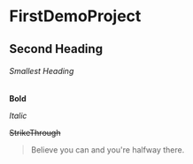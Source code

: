 # FirstDemoProject 
## Second Heading 

###### Smallest Heading 

**Bold**

_Italic_

~~StrikeThrough~~
>Believe you can and you're halfway there.

